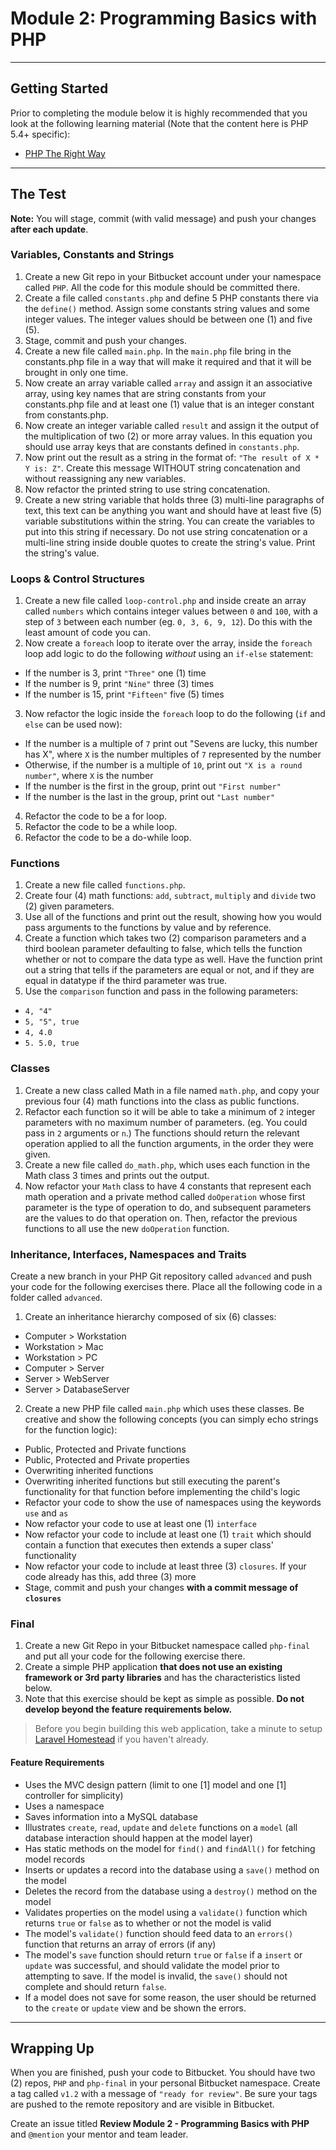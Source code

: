 # Module 2: Programming Basics with PHP

***

## Getting Started

Prior to completing the module below it is highly recommended that you look at the following learning material (Note that the content here is PHP 5.4+ specific):

- [PHP The Right Way](http://phptherightway.com)

***

## The Test

**Note:** You will stage, commit (with valid message) and push your changes **after each update**.

### Variables, Constants and Strings

1. Create a new Git repo in your Bitbucket account under your namespace called `PHP`. All the code for this module should be committed there.
2. Create a file called `constants.php` and define 5 PHP constants there via the `define()` method. Assign some constants string values and some integer values. The integer values should be between one (1) and five (5).
3. Stage, commit and push your changes.
4. Create a new file called `main.php`. In the `main.php` file bring in the constants.php file in a way that will make it required and that it will be brought in only one time.
5. Now create an array variable called `array` and assign it an associative array, using key names that are string constants from your constants.php file and at least one (1) value that is an integer constant from constants.php.
6. Now create an integer variable called `result` and assign it the output of the multiplication of two (2) or more array values. In this equation you should use array keys that are constants defined in `constants.php`.
7. Now print out the result as a string in the format of: `"The result of X * Y is: Z"`. Create this message WITHOUT string concatenation and without reassigning any new variables.
8. Now refactor the printed string to use string concatenation.
9. Create a new string variable that holds three (3) multi-line paragraphs of text, this text can be anything you want and should have at least five (5) variable substitutions within the string. You can create the variables to put into this string if necessary. Do not use string concatenation or a multi-line string inside double quotes to create the string's value. Print the string's value.

### Loops & Control Structures

1. Create a new file called `loop-control.php` and inside create an array called `numbers` which contains integer values between `0` and `100`, with a step of `3` between each number (eg. `0, 3, 6, 9, 12`). Do this with the least amount of code you can.
2. Now create a `foreach` loop to iterate over the array, inside the `foreach` loop add logic to do the following *without* using an `if-else` statement:  
  - If the number is 3, print `"Three"` one (1) time  
  - If the number is 9, print `"Nine"` three (3) times  
  - If the number is 15, print `"Fifteen"` five (5) times  
3. Now refactor the logic inside the `foreach` loop to do the following (`if` and `else` can be used now):  
  - If the number is a multiple of `7` print out "Sevens are lucky, this number has X", where `X` is the number multiples of `7` represented by the number  
  - Otherwise, if the number is a multiple of `10`, print out `"X is a round number"`, where `X` is the number  
  - If the number is the first in the group, print out `"First number"`  
  - If the number is the last in the group, print out `"Last number"`  
4. Refactor the code to be a for loop.
5. Refactor the code to be a while loop.
6. Refactor the code to be a do-while loop.

### Functions

1. Create a new file called `functions.php`.
2. Create four (4) math functions: `add`, `subtract`, `multiply` and `divide` two (2) given parameters.
3. Use all of the functions and print out the result, showing how you would pass arguments to the functions by value and by reference.
4. Create a function which takes two (2) comparison parameters and a third boolean parameter defaulting to false, which tells the function whether or not to compare the data type as well. Have the function print out a string that tells if the parameters are equal or not, and if they are equal in datatype if the third parameter was true.
5. Use the `comparison` function and pass in the following parameters:
  - `4, "4"`  
  - `5, "5", true`  
  - `4, 4.0`  
  - `5. 5.0, true`  

### Classes

1. Create a new class called Math in a file named `math.php`, and copy your previous four (4) math functions into the class as public functions.
2. Refactor each function so it will be able to take a minimum of `2` integer parameters with no maximum number of parameters. (eg. You could pass in `2` arguments or `n`.) The functions should return the relevant operation applied to all the function arguments, in the order they were given.
3. Create a new file called `do_math.php`, which uses each function in the Math class 3 times and prints out the output.
4. Now refactor your `Math` class to have 4 constants that represent each math operation and a private method called `doOperation` whose first parameter is the type of operation to do, and subsequent parameters are the values to do that operation on. Then, refactor the previous functions to all use the new `doOperation` function.

### Inheritance, Interfaces, Namespaces and Traits

Create a new branch in your PHP Git repository called `advanced` and push your code for the following exercises there. Place all the following code in a folder called `advanced`.

1. Create an inheritance hierarchy composed of six (6) classes:
  - Computer > Workstation
  - Workstation > Mac
  - Workstation > PC
  - Computer > Server
  - Server > WebServer
  -	Server > DatabaseServer
2. Create a new PHP file called `main.php` which uses these classes. Be creative and show the following concepts (you can simply echo strings for the function logic):
  - Public, Protected and Private functions
  - Public, Protected and Private properties
  - Overwriting inherited functions
  - Overwriting inherited functions but still executing the parent's functionality for that function before implementing the child's logic
  - Refactor your code to show the use of namespaces using the keywords `use` and `as`
  - Now refactor your code to use at least one (1) `interface`
  - Now refactor your code to include at least one (1) `trait` which should contain a function that executes then extends a super class' functionality
  - Now refactor your code to include at least three (3) `closures`. If your code already has this, add three (3) more
  - Stage, commit and push your changes **with a commit message of `closures`**

### Final

1. Create a new Git Repo in your Bitbucket namespace called `php-final` and put all your code for the following exercise there.
2. Create a simple PHP application **that does not use an existing framework or 3rd party libraries** and has the characteristics listed below.
3. Note that this exercise should be kept as simple as possible. **Do not develop beyond the feature requirements below.**

> Before you begin building this web application, take a minute to setup [Laravel Homestead](http://laravel.com/docs/master/homestead) if you haven't already.

#### Feature Requirements

- Uses the MVC design pattern (limit to one [1] model and one [1] controller for simplicity)
- Uses a namespace
- Saves information into a MySQL database
- Illustrates `create`, `read`, `update` and `delete` functions on a `model` (all database interaction should happen at the model layer)
- Has static methods on the model for `find()` and `findAll()` for fetching model records
- Inserts or updates a record into the database using a `save()` method on the model
- Deletes the record from the database using a `destroy()` method on the model
- Validates properties on the model using a `validate()` function which returns `true` or `false` as to whether or not the model is valid
- The model's `validate()` function should feed data to an `errors()` function that returns an array of errors (if any)
- The model's `save` function should return `true` or `false` if a `insert` or `update` was successful, and should validate the model prior to attempting to save. If the model is invalid, the `save()` should not complete and should return `false`.
- If a model does not save for some reason, the user should be returned to the `create` or `update` view and be shown the errors.

***

## Wrapping Up

When you are finished, push your code to Bitbucket. You should have two (2) repos, `PHP` and `php-final` in your personal Bitbucket namespace. Create a tag called `v1.2` with a message of `"ready for review"`. Be sure your tags are pushed to the remote repository and are visible in Bitbucket.

Create an issue titled **Review Module 2 - Programming Basics with PHP** and `@mention` your mentor and team leader.
